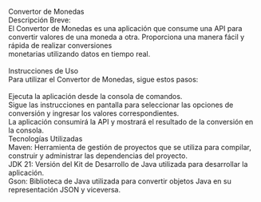 Convertor de Monedas <br>
Descripción Breve: <br>
El Convertor de Monedas es una aplicación que consume una API para convertir valores de una moneda a otra. Proporciona una manera fácil y rápida de realizar conversiones <br>monetarias utilizando datos en tiempo real.<br>
<br>
Instrucciones de Uso<br>
Para utilizar el Convertor de Monedas, sigue estos pasos:<br>
<br>
Ejecuta la aplicación desde la consola de comandos.<br>
Sigue las instrucciones en pantalla para seleccionar las opciones de conversión y ingresar los valores correspondientes.<br>
La aplicación consumirá la API y mostrará el resultado de la conversión en la consola.<br>
Tecnologías Utilizadas<br>
Maven: Herramienta de gestión de proyectos que se utiliza para compilar, construir y administrar las dependencias del proyecto.<br>
JDK 21: Versión del Kit de Desarrollo de Java utilizada para desarrollar la aplicación.<br>
Gson: Biblioteca de Java utilizada para convertir objetos Java en su representación JSON y viceversa.
